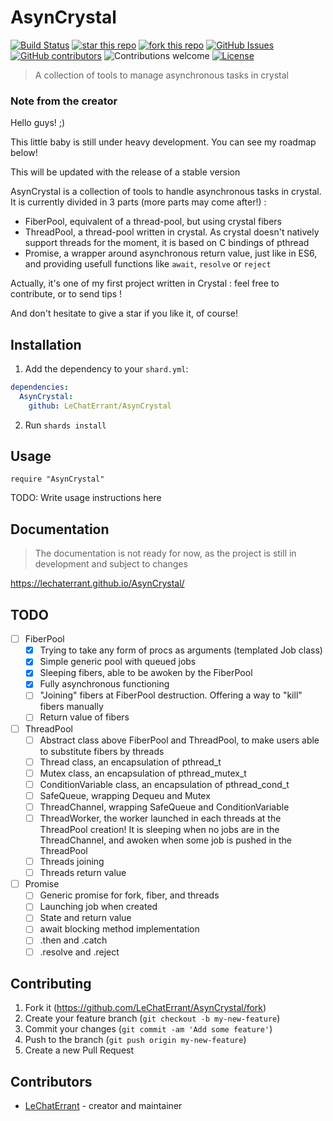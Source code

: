 # AsynCrystal

[![Build Status](https://travis-ci.org/LeChatErrant/AsynCrystal.svg?branch=master)](https://travis-ci.org/LeChatErrant/AsynCrystal)
[![star this repo](http://githubbadges.com/star.svg?user=LeChatErrant&repo=AsynCrystal&style=default)](https://github.com/LeChatErrant/AsynCrystal)
[![fork this repo](http://githubbadges.com/fork.svg?user=LeChatErrant&repo=AsynCrystal&style=default)](https://github.com/LeChatErrant/AsynCrystal/fork)
[![GitHub Issues](https://img.shields.io/github/issues/LeChatErrant/AsynCrystal.svg)](https://github.com/LeChatErrant/AsynCrystal/issues)
[![GitHub contributors](https://img.shields.io/github/contributors/LeChatErrant/AsynCrystal.svg)](https://GitHub.com/LeChatErrant/AsynCrystal/graphs/contributors/)
![Contributions welcome](https://img.shields.io/badge/contributions-welcome-green.svg)
[![License](https://img.shields.io/badge/license-MIT-blue.svg)](https://opensource.org/licenses/MIT)
> A collection of tools to manage asynchronous tasks in crystal

### Note from the creator

Hello guys! ;)

This little baby is still under heavy development. You can see my roadmap below!

This will be updated with the release of a stable version



AsynCrystal is a collection of tools to handle asynchronous tasks in crystal. It is currently divided in 3 parts (more parts may come after!) :
 - FiberPool, equivalent of a thread-pool, but using crystal fibers
 - ThreadPool, a thread-pool written in crystal. As crystal doesn't natively support threads for the moment, it is based on C bindings of pthread
 - Promise, a wrapper around asynchronous return value, just like in ES6, and providing usefull functions like `await`, `resolve` or `reject`



Actually, it's one of my first project written in Crystal : feel free to contribute, or to send tips !

And don't hesitate to give a star if you like it, of course!


## Installation

1. Add the dependency to your `shard.yml`:

```yaml
dependencies:
  AsynCrystal:
    github: LeChatErrant/AsynCrystal
```

2. Run `shards install`

## Usage

```crystal
require "AsynCrystal"
```

TODO: Write usage instructions here

## Documentation

> The documentation is not ready for now, as the project is still in development and subject to changes

https://lechaterrant.github.io/AsynCrystal/

## TODO

- [ ] FiberPool
   - [x] Trying to take any form of procs as arguments (templated Job class)
   - [x] Simple generic pool with queued jobs
   - [x] Sleeping fibers, able to be awoken by the FiberPool
   - [x] Fully asynchronous functioning
   - [ ] "Joining" fibers at FiberPool destruction. Offering a way to "kill" fibers manually
   - [ ] Return value of fibers

- [ ] ThreadPool
   - [ ] Abstract class above FiberPool and ThreadPool, to make users able to substitute fibers by threads
   - [ ] Thread class, an encapsulation of pthread_t
   - [ ] Mutex class, an encapsulation of pthread_mutex_t
   - [ ] ConditionVariable class, an encapsulation of pthread_cond_t
   - [ ] SafeQueue, wrapping Dequeu and Mutex
   - [ ] ThreadChannel, wrapping SafeQueue and ConditionVariable
   - [ ] ThreadWorker, the worker launched in each threads at the ThreadPool creation! It is sleeping when no jobs are in the ThreadChannel, and awoken when some job is pushed in the ThreadPool
   - [ ] Threads joining
   - [ ] Threads return value

- [ ] Promise
  - [ ] Generic promise for fork, fiber, and threads
  - [ ] Launching job when created
  - [ ] State and return value
  - [ ] await blocking method implementation
  - [ ] .then and .catch
  - [ ] .resolve and .reject

## Contributing

1. Fork it (<https://github.com/LeChatErrant/AsynCrystal/fork>)
2. Create your feature branch (`git checkout -b my-new-feature`)
3. Commit your changes (`git commit -am 'Add some feature'`)
4. Push to the branch (`git push origin my-new-feature`)
5. Create a new Pull Request

## Contributors

- [LeChatErrant](https://github.com/LeChatErrant) - creator and maintainer
